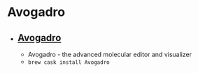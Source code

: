 # Avogadro
- [Avogadro](https://avogadro.cc/)
  - 
  - Avogadro - the advanced molecular editor and visualizer
  - `brew cask install Avogadro`

